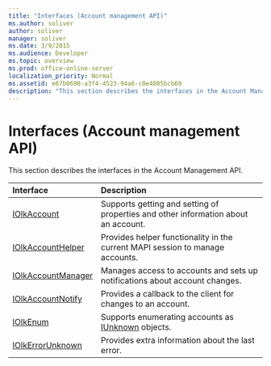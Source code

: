 ```yaml
---
title: "Interfaces (Account management API)"
ms.author: soliver
author: soliver
manager: soliver
ms.date: 3/9/2015
ms.audience: Developer
ms.topic: overview
ms.prod: office-online-server
localization_priority: Normal
ms.assetid: e67b0690-a3f4-4523-94a6-c0e4005bcb69
description: "This section describes the interfaces in the Account Management API."
---
```


# Interfaces (Account management API)

This section describes the interfaces in the Account Management API.
  
|**Interface**|**Description**|
|:-----|:-----|
|[IOlkAccount](iolkaccount.md) <br/> |Supports getting and setting of properties and other information about an account.  <br/> |
|[IOlkAccountHelper](iolkaccounthelper.md) <br/> |Provides helper functionality in the current MAPI session to manage accounts.  <br/> |
|[IOlkAccountManager](iolkaccountmanager.md) <br/> |Manages access to accounts and sets up notifications about account changes.  <br/> |
|[IOlkAccountNotify](iolkaccountnotify.md) <br/> |Provides a callback to the client for changes to an account.  <br/> |
|[IOlkEnum](iolkenum.md) <br/> |Supports enumerating accounts as [IUnknown](http://msdn.microsoft.com/library/com.iunknown%28Office.15%29.aspx) objects.  <br/> |
|[IOlkErrorUnknown](iolkerrorunknown.md) <br/> |Provides extra information about the last error.  <br/> |
   

